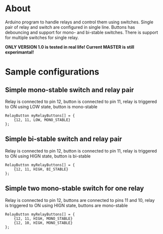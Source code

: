 # About
Arduino program to handle relays and control them using switches.
Single pair of relay and switch are configured in single line.
Buttons has debouncing and support for mono- and bi-stable switches.
There is support for multiple switches for single relay.

**ONLY VERSION 1.0 is tested in real life! Current MASTER is still experimantal!**


# Sample configurations
## Simple mono-stable switch and relay pair
Relay is connected to pin 12, button is connected to pin 11, relay is triggered to ON using LOW state, button is mono-stable
```
RelayButton myRelayButtons[] = {
    {12, 11, LOW, MONO_STABLE}
};
```

## Simple bi-stable switch and relay pair
Relay is connected to pin 12, button is connected to pin 11, relay is triggered to ON using HIGN state, button is bi-stable
```
RelayButton myRelayButtons[] = {
    {12, 11, HIGH, BI_STABLE}
};
```

## Simple two mono-stable switch for one relay
Relay is connected to pin 12, buttons are connected to pins 11 and 10, relay is triggered to ON using HIGN state, buttons are mono-stable
```
RelayButton myRelayButtons[] = {
    {12, 11, HIGH, MONO_STABLE}
    {12, 10, HIGH, MONO_STABLE}
};
```
